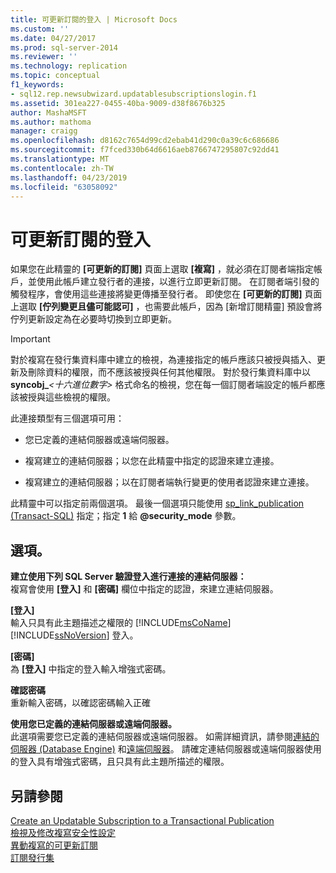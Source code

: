 ```yaml
---
title: 可更新訂閱的登入 | Microsoft Docs
ms.custom: ''
ms.date: 04/27/2017
ms.prod: sql-server-2014
ms.reviewer: ''
ms.technology: replication
ms.topic: conceptual
f1_keywords:
- sql12.rep.newsubwizard.updatablesubscriptionslogin.f1
ms.assetid: 301ea227-0455-40ba-9009-d38f8676b325
author: MashaMSFT
ms.author: mathoma
manager: craigg
ms.openlocfilehash: d8162c7654d99cd2ebab41d290c0a39c6c686686
ms.sourcegitcommit: f7fced330b64d6616aeb8766747295807c92dd41
ms.translationtype: MT
ms.contentlocale: zh-TW
ms.lasthandoff: 04/23/2019
ms.locfileid: "63058092"
---
```

# <a name="login-for-updatable-subscriptions"></a>可更新訂閱的登入
  如果您在此精靈的 **[可更新的訂閱]** 頁面上選取 **[複寫]** ，就必須在訂閱者端指定帳戶，並使用此帳戶建立發行者的連接，以進行立即更新訂閱。 在訂閱者端引發的觸發程序，會使用這些連接將變更傳播至發行者。 即使您在 **[可更新的訂閱]** 頁面上選取 **[佇列變更且儘可能認可]** ，也需要此帳戶，因為 [新增訂閱精靈] 預設會將佇列更新設定為在必要時切換到立即更新。  
  
> [!IMPORTANT]  
>  對於複寫在發行集資料庫中建立的檢視，為連接指定的帳戶應該只被授與插入、更新及刪除資料的權限，而不應該被授與任何其他權限。 對於發行集資料庫中以 **syncobj_**_\<十六進位數字>_ 格式命名的檢視，您在每一個訂閱者端設定的帳戶都應該被授與這些檢視的權限。  
  
 此連接類型有三個選項可用：  
  
-   您已定義的連結伺服器或遠端伺服器。  
  
-   複寫建立的連結伺服器；以您在此精靈中指定的認證來建立連接。  
  
-   複寫建立的連結伺服器；以在訂閱者端執行變更的使用者認證來建立連接。  
  
 此精靈中可以指定前兩個選項。 最後一個選項只能使用 [sp_link_publication &#40;Transact-SQL&#41;](/sql/relational-databases/system-stored-procedures/sp-link-publication-transact-sql) 指定；指定 **1** 給 **@security_mode** 參數。  
  
## <a name="options"></a>選項。  
 **建立使用下列 SQL Server 驗證登入進行連接的連結伺服器：**  
 複寫會使用 **[登入]** 和 **[密碼]** 欄位中指定的認證，來建立連結伺服器。  
  
 **[登入]**  
 輸入只具有此主題描述之權限的 [!INCLUDE[msCoName](../../includes/msconame-md.md)] [!INCLUDE[ssNoVersion](../../includes/ssnoversion-md.md)] 登入。  
  
 **[密碼]**  
 為 **[登入]** 中指定的登入輸入增強式密碼。  
  
 **確認密碼**  
 重新輸入密碼，以確認密碼輸入正確  
  
 **使用您已定義的連結伺服器或遠端伺服器。**  
 此選項需要您已定義的連結伺服器或遠端伺服器。 如需詳細資訊，請參閱[連結的伺服器 &#40;Database Engine&#41;](../linked-servers/linked-servers-database-engine.md) 和[遠端伺服器](../../database-engine/configure-windows/remote-servers.md)。 請確定連結伺服器或遠端伺服器使用的登入具有增強式密碼，且只具有此主題所描述的權限。  
  
## <a name="see-also"></a>另請參閱  
 [Create an Updatable Subscription to a Transactional Publication](publish/create-an-updatable-subscription-to-a-transactional-publication.md)   
 [檢視及修改複寫安全性設定](security/view-and-modify-replication-security-settings.md)   
 [異動複寫的可更新訂閱](transactional/updatable-subscriptions-for-transactional-replication.md)   
 [訂閱發行集](subscribe-to-publications.md)  
  
  
